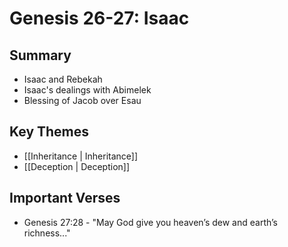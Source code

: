# Genesis 26-27: Isaac

## Summary
- Isaac and Rebekah
- Isaac's dealings with Abimelek
- Blessing of Jacob over Esau

## Key Themes
- [[Inheritance | Inheritance]]
- [[Deception | Deception]]

## Important Verses
- Genesis 27:28 - "May God give you heaven’s dew and earth’s richness..."
